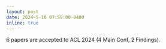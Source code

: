 ```yaml
---
layout: post
date: 2024-5-16 07:59:00-0400
inline: true
---
```


6 papers are accepted to ACL 2024 (4 Main Conf, 2 Findings).